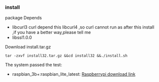 ### install
package Depends 
- libcurl3  curl depend this libcurl4 ,so curl cannot run as after this install ,if you have a better way,please tell me
- libssl1.0.0

Download install.tar.gz 
```
tar -zxvf install32.tar.gz &&cd install32 &&./install.sh
```
The system passed the test:
- raspbian_3b+:raspbian_lite_latest: [Raspberrypi download link](https://downloads.raspberrypi.org/raspbian_lite_latest)